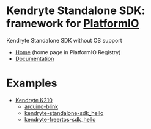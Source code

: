 
# Kendryte Standalone SDK: framework for [PlatformIO](https://platformio.org)

Kendryte Standalone SDK without OS support

* [Home](https://platformio.org/frameworks/kendryte-standalone-sdk) (home page in PlatformIO Registry)
* [Documentation](https://docs.platformio.org/page/frameworks/kendryte-standalone-sdk.html)

# Examples

- [Kendryte K210](https://github.com/sipeed/platform-kendryte210)
  * [arduino-blink](https://github.com/sipeed/platform-kendryte210/tree/master/examples/arduino-blink)
  * [kendryte-standalone-sdk_hello](https://github.com/sipeed/platform-kendryte210/tree/master/examples/kendryte-standalone-sdk_hello)
  * [kendryte-freertos-sdk_hello](https://github.com/sipeed/platform-kendryte210/tree/master/examples/kendryte-freertos-sdk_hello)

